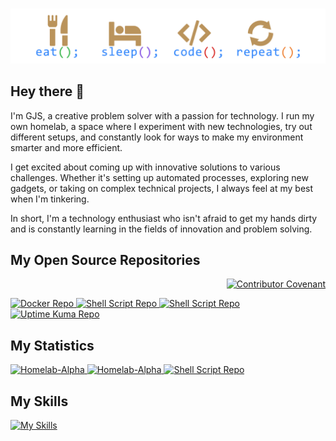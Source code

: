 #

![Eat Sleep Code Repeat](https://raw.githubusercontent.com/homelab-alpha/homelab-alpha/main/images/eat_sleep_code_repeat.png)

## Hey there 👋

I'm GJS, a creative problem solver with a passion for technology. I run my own
homelab, a space where I experiment with new technologies, try out different
setups, and constantly look for ways to make my environment smarter and more
efficient.

I get excited about coming up with innovative solutions to various challenges.
Whether it's setting up automated processes, exploring new gadgets, or taking on
complex technical projects, I always feel at my best when I'm tinkering.

In short, I'm a technology enthusiast who isn't afraid to get my hands dirty and
is constantly learning in the fields of innovation and problem solving.

## My Open Source Repositories

<p align="right">
 <a href="https://github.com/homelab-alpha/homelab-alpha/blob/main/CODE_OF_CONDUCT.md">
  <img
   src="https://img.shields.io/badge/Contributor%20Covenant-2.1-4baaaa.svg"
   alt="Contributor Covenant"
  />
 </a>
</p>

<a href="https://github.com/homelab-alpha/docker">
  <picture>
    <source
      srcset="https://github-readme-stats.vercel.app/api/pin/?username=homelab-alpha&repo=docker&description_lines_count=3&bg_color=00000000&border_color=BA935B&border_radius=12.5&count_private=true&icon_color=BA935B&show_icons=true&text_color=e4e2e2&title_color=2f80ed&card_width=400&cache_seconds=3600"
      media="(prefers-color-scheme: dark)"
      alt="Docker Repo"
    />
    <source
      srcset="https://github-readme-stats.vercel.app/api/pin/?username=homelab-alpha&repo=docker&description_lines_count=3&bg_color=00000000&border_color=BA935B&border_radius=12.5&count_private=true&icon_color=BA935B&show_icons=true&text_color=434d58&title_color=2f80ed&card_width=400&cache_seconds=3600"
      media="(prefers-color-scheme: light), (prefers-color-scheme: no-preference)"
      alt="Docker Repo"
    />
    <img
      src="https://github-readme-stats.vercel.app/api/pin/?username=homelab-alpha&repo=docker"
      alt="Docker Repo"
    />
  </picture>
</a>

<a href="https://github.com/homelab-alpha/openssl">
  <picture>
    <source
      srcset="https://github-readme-stats.vercel.app/api/pin/?username=homelab-alpha&repo=openssl&description_lines_count=3&bg_color=00000000&border_color=BA935B&border_radius=12.5&count_private=true&icon_color=BA935B&show_icons=true&text_color=e4e2e2&title_color=2f80ed&card_width=400&cache_seconds=3600"
      media="(prefers-color-scheme: dark)"
      alt="Shell Script Repo"
    />
    <source
      srcset="https://github-readme-stats.vercel.app/api/pin/?username=homelab-alpha&repo=openssl&description_lines_count=3&bg_color=00000000&border_color=BA935B&border_radius=12.5&count_private=true&icon_color=BA935B&show_icons=true&text_color=434d58&title_color=2f80ed&card_width=400&cache_seconds=3600"
      media="(prefers-color-scheme: light), (prefers-color-scheme: no-preference)"
      alt="Shell Script Repo"
    />
    <img
      src="https://github-readme-stats.vercel.app/api/pin/?username=homelab-alpha&repo=openssl"
      alt="Shell Script Repo"
    />
  </picture>
</a>

<a href="https://github.com/homelab-alpha/shell-script">
  <picture>
    <source
      srcset="https://github-readme-stats.vercel.app/api/pin/?username=homelab-alpha&repo=shell-script&description_lines_count=3&bg_color=00000000&border_color=BA935B&border_radius=12.5&count_private=true&icon_color=BA935B&show_icons=true&text_color=e4e2e2&title_color=2f80ed&card_width=400&cache_seconds=3600"
      media="(prefers-color-scheme: dark)"
      alt="Shell Script Repo"
    />
    <source
      srcset="https://github-readme-stats.vercel.app/api/pin/?username=homelab-alpha&repo=shell-script&description_lines_count=3&bg_color=00000000&border_color=BA935B&border_radius=12.5&count_private=true&icon_color=BA935B&show_icons=true&text_color=434d58&title_color=2f80ed&card_width=400&cache_seconds=3600"
      media="(prefers-color-scheme: light), (prefers-color-scheme: no-preference)"
      alt="Shell Script Repo"
    />
    <img
      src="https://github-readme-stats.vercel.app/api/pin/?username=homelab-alpha&repo=shell-script"
      alt="Shell Script Repo"
    />
  </picture>
</a>

<a href="https://github.com/homelab-alpha/uptime-kuma">
  <picture>
    <source
      srcset="https://github-readme-stats.vercel.app/api/pin/?username=homelab-alpha&repo=uptime-kuma&description_lines_count=3&bg_color=00000000&border_color=BA935B&border_radius=12.5&count_private=true&icon_color=BA935B&show_icons=true&text_color=e4e2e2&title_color=2f80ed&card_width=400&cache_seconds=3600"
      media="(prefers-color-scheme: dark)"
      alt="Uptime Kuma Repo"
    />
    <source
      srcset="https://github-readme-stats.vercel.app/api/pin/?username=homelab-alpha&repo=uptime-kuma&description_lines_count=3&bg_color=00000000&border_color=BA935B&border_radius=12.5&count_private=true&icon_color=BA935B&show_icons=true&text_color=434d58&title_color=2f80ed&card_width=400&cache_seconds=3600"
      media="(prefers-color-scheme: light), (prefers-color-scheme: no-preference)"
      alt="Uptime Kuma Repo"
    />
    <img
      src="https://github-readme-stats.vercel.app/api/pin/?username=homelab-alpha&repo=uptime-kuma"
      alt="Uptime Kuma Repo"
    />
  </picture>
</a>

## My Statistics

<a href="https://github.com/homelab-alpha/">
  <picture>
    <source
      srcset="https://github-readme-stats.vercel.app/api?username=homelab-alpha&theme=radical&hide=stars&bg_color=00000000&border_color=BA935B&border_radius=12.5&count_private=false&icon_color=BA935B&show_icons=true&text_color=e4e2e2&title_color=2f80ed&card_width=480&cache_seconds=3600"
      media="(prefers-color-scheme: dark)"
      alt="Homelab-Alpha"
    />
    <source
      srcset="https://github-readme-stats.vercel.app/api?username=homelab-alpha&theme=radical&hide=stars&bg_color=00000000&border_color=BA935B&border_radius=12.5&count_private=false&icon_color=BA935B&show_icons=true&text_color=434d58&title_color=2f80ed&card_width=480&cache_seconds=3600"
      media="(prefers-color-scheme: light), (prefers-color-scheme: no-preference)"
      alt="Shell Script Repo"
    />
    <img
      src="https://github-readme-stats.vercel.app/api/pin/?username=homelab-alpha"
      alt="Homelab-Alpha"
    />
  </picture>
</a>

<a href="https://github.com/homelab-alpha/">
  <picture>
    <source
      srcset="https://github-readme-stats.vercel.app/api/top-langs/?username=homelab-alpha&layout=compact&bg_color=00000000&border_color=BA935B&border_radius=12.5&count_private=false&icon_color=BA935B&show_icons=true&text_color=e4e2e2&title_color=2f80ed&card_width=400&cache_seconds=3600"
      media="(prefers-color-scheme: dark)"
      alt="Homelab-Alpha"
    />
    <source
      srcset="https://github-readme-stats.vercel.app/api/top-langs/?username=homelab-alpha&layout=compact&bg_color=00000000&border_color=BA935B&border_radius=12.5&count_private=false&icon_color=BA935B&show_icons=true&text_color=434d58&title_color=2f80ed&card_width=400&cache_seconds=3600"
      media="(prefers-color-scheme: light), (prefers-color-scheme: no-preference)"
      alt="Homelab-Alpha"
    />
    <img
      src="https://github-readme-stats.vercel.app/api/pin/?username=homelab-alpha"
      alt="Homelab-Alpha"
    />
  </picture>
</a>

<a href="https://github.com/homelab-alpha/">
  <picture>
    <source
      srcset="https://github-readme-streak-stats.herokuapp.com?user=homelab-alpha&border_radius=12.5&short_numbers=true&mode=weekly&card_width=400&card_height=180&dates=E4E2E2&background=00000000&border=BA935B&stroke=BA935B&ring=2F80ED&fire=BA935B&currStreakNum=E4E2E2&sideNums=E4E2E2&currStreakLabel=E4E2E2&sideLabels=E4E2E2&excludeDaysLabel=E4E2E2"
      media="(prefers-color-scheme: dark)"
      alt="Shell Script Repo"
    />
    <source
      srcset="https://github-readme-streak-stats.herokuapp.com?user=homelab-alpha&border_radius=12.5&short_numbers=true&mode=weekly&card_width=400&card_height=180&dates=434D58&background=00000000&border=BA935B&stroke=BA935B&ring=2F80ED&fire=BA935B&currStreakNum=434D58&sideNums=434D58&currStreakLabel=434D58&sideLabels=434D58&excludeDaysLabel=434D58"
      media="(prefers-color-scheme: light), (prefers-color-scheme: no-preference)"
      alt="Shell Script Repo"
    />
    <img
      src="https://github-readme-stats.vercel.app/api/pin/?username=homelab-alpha"
      alt="Shell Script Repo"
    />
  </picture>
</a>

## My Skills

[![My Skills](https://skillicons.dev/icons?i=bash,debian,docker,git,github,githubactions,gitlab,linux,md,raspberrypi,redhat,ubuntu,visualstudio,vscode&perline=15)](https://github.com/homelab-alpha)
